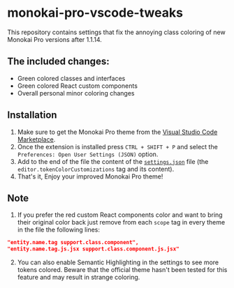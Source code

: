 # monokai-pro-vscode-tweaks
This repository contains settings that fix the annoying class coloring of new Monokai Pro versions after 1.1.14.

## The included changes:
- Green colored classes and interfaces
- Green colored React custom components
- Overall personal minor coloring changes

## Installation
1. Make sure to get the Monokai Pro theme from the [Visual Studio Code Marketplace](https://marketplace.visualstudio.com/items?itemName=monokai.theme-monokai-pro-vscode).
2. Once the extension is installed press `CTRL + SHIFT + P` and select the `Preferences: Open User Settings (JSON)` option.
3. Add to the end of the file the content of the [`settings.json`](https://github.com/LynnKomang/monokai-pro-vscode-tweaks/blob/master/settings.json) file (the `editor.tokenColorCustomizations` tag and its content).
4. That's it, Enjoy your improved Monokai Pro theme!

## Note
1. If you prefer the red custom React components color and want to bring their original color back just remove from each `scope` tag in every theme in the file the following lines:
```json
"entity.name.tag support.class.component",
"entity.name.tag.js.jsx support.class.component.js.jsx"
```
2. You can also enable Semantic Highlighting in the settings to see more tokens colored.
   Beware that the official theme hasn't been tested for this feature and may result in strange coloring.
